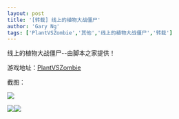 ```yaml
---
layout: post
title: '[转载] 线上的植物大战僵尸'
author: 'Gary Ng'
tags: ['PlantVSZombie','其他','线上的植物大战僵尸','转载']
---
```


线上的植物大战僵尸--由脚本之家提供！  
  
游戏地址：[PlantVSZombie](http://db.tt/PCFHnGlO)  
  
截图：  


![](http://4.bp.blogspot.com/-2wKu09-9wC0/TraVIaMn_BI/AAAAAAAAAeU/k4oVg8USDsE/s1600/1.jpg)

![](http://1.bp.blogspot.com/-2Eaggslr08Q/TraVJbQIDUI/AAAAAAAAAec/NRTziMzxAwc/s1600/2.jpg)![](http://2.bp.blogspot.com/-Qs4MhKNoHHE/TraVHpV8_eI/AAAAAAAAAeM/BVoZxdjg-Z4/s1600/3.jpg)

  
  
  

